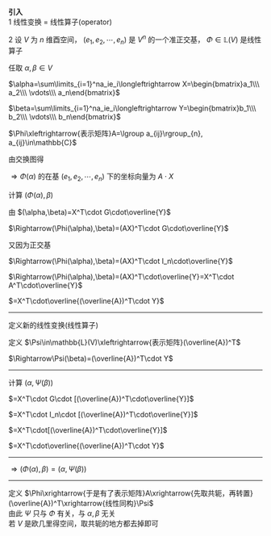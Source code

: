**引入**  
1 线性变换 $=$ 线性算子(operator)  
  
2 设 $V$ 为 $n$ 维酉空间， $(e_1,e_2,\cdots,e_n)$ 是 $V^n$ 的一个准正交基， $\Phi\in\mathbb{L}(V)$ 是线性算子  
  
任取 $\alpha,\beta\in V$  
  
 $\alpha=\sum\limits_{i=1}^na_ie_i\longleftrightarrow X=\begin{bmatrix}a_1\\\ a_2\\\ \vdots\\\ a_n\end{bmatrix}$  
  
 $\beta=\sum\limits_{i=1}^na_ie_i\longleftrightarrow Y=\begin{bmatrix}b_1\\\ b_2\\\ \vdots\\\ b_n\end{bmatrix}$  
  
 $\Phi\xleftrightarrow{表示矩阵}A=\lgroup a_{ij}\rgroup_{n}, a_{ij}\in\mathbb{C}$  
  
由交换图得  
  
 $\Rightarrow\Phi(\alpha)$ 的在基 $(e_1,e_2,\cdots,e_n)$ 下的坐标向量为 $A\cdot X$  
  
计算 $(\Phi(\alpha),\beta)$  
  
由 $(\alpha,\beta)=X^T\cdot G\cdot\overline{Y}$  
  
 $\Rightarrow(\Phi(\alpha),\beta)=(AX)^T\cdot G\cdot\overline{Y}$  
  
又因为正交基  
  
 $\Rightarrow(\Phi(\alpha),\beta)=(AX)^T\cdot I_n\cdot\overline{Y}$  
  
 $\Rightarrow(\Phi(\alpha),\beta)=(AX)^T\cdot\overline{Y}=X^T\cdot A^T\cdot\overline{Y}$  
  
 $=X^T\cdot\overline{(\overline{A})^T\cdot Y}$  
  
---  
  
定义新的线性变换(线性算子)  
  
定义 $\Psi\in\mathbb{L}(V)\xleftrightarrow{表示矩阵}(\overline{A})^T$  
  
 $\Rightarrow\Psi(\beta)=(\overline{A})^T\cdot Y$  
  
---  
  
计算 $(\alpha,\Psi(\beta))$  
  
 $=X^T\cdot G\cdot [(\overline{A})^T\cdot\overline{Y}]$  
  
 $=X^T\cdot I_n\cdot [(\overline{A})^T\cdot\overline{Y}]$  
  
 $=X^T\cdot[(\overline{A})^T\cdot\overline{Y}]$  
  
 $=X^T\cdot\overline{(\overline{A})^T\cdot Y}$  
  
---  
  
 $\Rightarrow(\Phi(\alpha),\beta)=(\alpha,\Psi(\beta))$  
  
---  
  
定义 $\Phi\xrightarrow{于是有了表示矩阵}A\xrightarrow{先取共轭，再转置}(\overline{A})^T\xrightarrow{线性同构}\Psi$  
由此 $\Psi$ 只与 $\Phi$ 有关，与 $\alpha,\beta$ 无关  
若 $V$ 是欧几里得空间，取共轭的地方都去掉即可  
